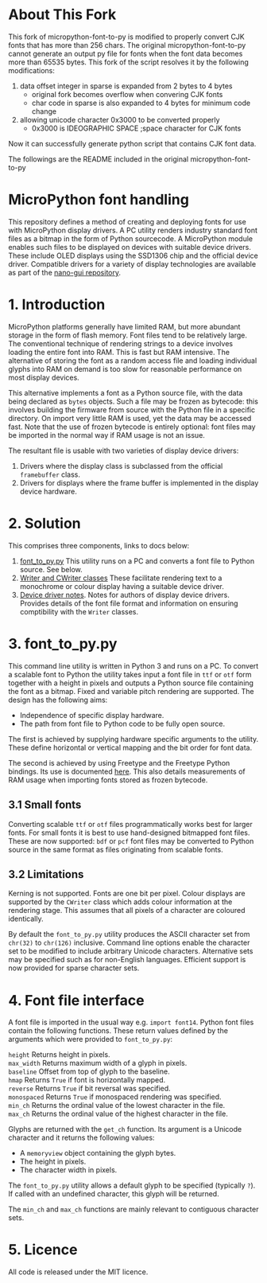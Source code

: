 # About This Fork

This fork of micropython-font-to-py is modified to properly convert CJK fonts that has more than 256 chars. The original micropython-font-to-py cannot generate an output py file for fonts when the font data becomes more than 65535 bytes. This fork of the script resolves it by the following modifications:

  1. data offset integer in sparse is expanded from 2 bytes to 4 bytes 
     * original fork becomes overflow when convering CJK fonts
     * char code in sparse is also expanded to 4 bytes for minimum code change
  2. allowing unicode character 0x3000 to be converted properly
     * 0x3000 is IDEOGRAPHIC SPACE ;space character for CJK fonts

Now it can successfully generate python script that contains CJK font data.

The followings are the README included in the original micropython-font-to-py

# MicroPython font handling

This repository defines a method of creating and deploying fonts for use with
MicroPython display drivers. A PC utility renders industry standard font files
as a bitmap in the form of Python sourcecode. A MicroPython module enables such
files to be displayed on devices with suitable device drivers. These include
OLED displays using the SSD1306 chip and the official device driver. Compatible
drivers for a variety of display technologies are available as part of the
[nano-gui repository](https://github.com/peterhinch/micropython-nano-gui).

# 1. Introduction

MicroPython platforms generally have limited RAM, but more abundant storage in
the form of flash memory. Font files tend to be relatively large. The
conventional technique of rendering strings to a device involves loading the
entire font into RAM. This is fast but RAM intensive. The alternative of storing
the font as a random access file and loading individual glyphs into RAM on
demand is too slow for reasonable performance on most display devices.

This alternative implements a font as a Python source file, with the data being
declared as `bytes` objects. Such a file may be frozen as bytecode: this
involves building the firmware from source with the Python file in a specific
directory. On import very little RAM is used, yet the data may be accessed
fast. Note that the use of frozen bytecode is entirely optional: font files may
be imported in the normal way if RAM usage is not an issue.

The resultant file is usable with two varieties of display device drivers:

 1. Drivers where the display class is subclassed from the official
 `framebuffer` class.
 2. Drivers for displays where the frame buffer is implemented in the display
 device hardware.

# 2. Solution

This comprises three components, links to docs below:

 1. [font_to_py.py](./FONT_TO_PY.md) This utility runs on a PC and converts a
 font file to Python source. See below.
 2. [Writer and CWriter classes](./writer/WRITER.md) These facilitate rendering
 text to a monochrome or colour display having a suitable device driver.
 3. [Device driver notes](./writer/DRIVERS.md). Notes for authors of display
 device drivers. Provides details of the font file format and information on
 ensuring comptibility with the `Writer` classes.

# 3. font_to_py.py

This command line utility is written in Python 3 and runs on a PC. To convert
a scalable font to Python the utility takes input a font file in `ttf` or `otf`
form together with a height in pixels and outputs a Python source file
containing the font as a bitmap. Fixed and variable pitch rendering are
supported. The design has the following aims:

 * Independence of specific display hardware.
 * The path from font file to Python code to be fully open source.

The first is achieved by supplying hardware specific arguments to the utility.
These define horizontal or vertical mapping and the bit order for font data.

The second is achieved by using Freetype and the Freetype Python bindings. Its
use is documented [here](./FONT_TO_PY.md). This also details measurements of
RAM usage when importing fonts stored as frozen bytecode.

## 3.1 Small fonts

Converting scalable `ttf` or `otf` files programmatically works best for larger
fonts. For small fonts it is best to use hand-designed bitmapped font files.
These are now supported: `bdf` or `pcf` font files may be converted to Python
source in the same format as files originating from scalable fonts.

## 3.2 Limitations

Kerning is not supported. Fonts are one bit per pixel. Colour displays are
supported by the `CWriter` class which adds colour information at the rendering
stage. This assumes that all pixels of a character are coloured identically.

By default the `font_to_py.py` utility produces the ASCII character set from
`chr(32)` to `chr(126)` inclusive. Command line options enable the character
set to be modified to include arbitrary Unicode characters. Alternative sets
may be specified such as for non-English languages. Efficient support is now
provided for sparse character sets.

# 4. Font file interface

A font file is imported in the usual way e.g. `import font14`. Python font
files contain the following functions. These return values defined by the
arguments which were provided to `font_to_py.py`:

`height` Returns height in pixels.  
`max_width` Returns maximum width of a glyph in pixels.  
`baseline` Offset from top of glyph to the baseline.  
`hmap` Returns `True` if font is horizontally mapped.  
`reverse` Returns `True` if bit reversal was specified.  
`monospaced` Returns `True` if monospaced rendering was specified.  
`min_ch` Returns the ordinal value of the lowest character in the file.  
`max_ch` Returns the ordinal value of the highest character in the file.

Glyphs are returned with the `get_ch` function. Its argument is a Unicode
character and it returns the following values:

 * A `memoryview` object containing the glyph bytes.
 * The height in pixels.
 * The character width in pixels.

The `font_to_py.py` utility allows a default glyph to be specified (typically
`?`). If called with an undefined character, this glyph will be returned.

The `min_ch` and `max_ch` functions are mainly relevant to contiguous character
sets.

# 5. Licence

All code is released under the MIT licence.
